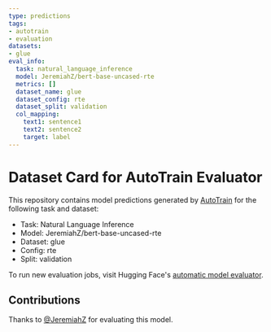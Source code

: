 ```yaml
---
type: predictions
tags:
- autotrain
- evaluation
datasets:
- glue
eval_info:
  task: natural_language_inference
  model: JeremiahZ/bert-base-uncased-rte
  metrics: []
  dataset_name: glue
  dataset_config: rte
  dataset_split: validation
  col_mapping:
    text1: sentence1
    text2: sentence2
    target: label
---
```

# Dataset Card for AutoTrain Evaluator

This repository contains model predictions generated by [AutoTrain](https://huggingface.co/autotrain) for the following task and dataset:

* Task: Natural Language Inference
* Model: JeremiahZ/bert-base-uncased-rte
* Dataset: glue
* Config: rte
* Split: validation

To run new evaluation jobs, visit Hugging Face's [automatic model evaluator](https://huggingface.co/spaces/autoevaluate/model-evaluator).

## Contributions

Thanks to [@JeremiahZ](https://huggingface.co/JeremiahZ) for evaluating this model.